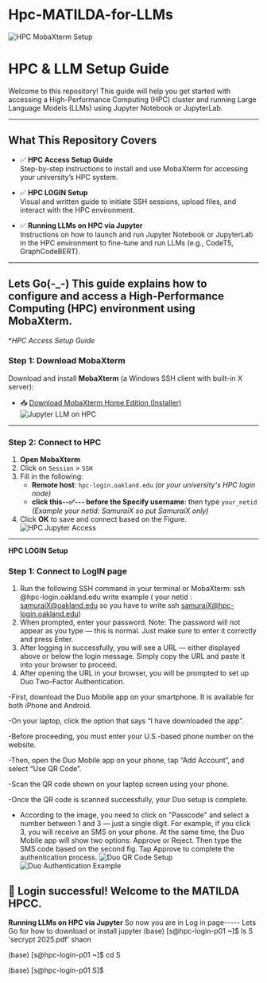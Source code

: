 # Hpc-MATILDA-for-LLMs
![HPC MobaXterm Setup](https://drive.google.com/uc?export=view&id=11Igi8Q8qfuhT5UM3dX9_P7WrQs16xKKa)

#  HPC & LLM Setup Guide

Welcome to this repository! This guide will help you get started with accessing a High-Performance Computing (HPC) cluster and running Large Language Models (LLMs) using Jupyter Notebook or JupyterLab.

---

##  What This Repository Covers

- ✅ **HPC Access Setup Guide**  
  Step-by-step instructions to install and use MobaXterm for accessing your university’s HPC system.

- ✅ **HPC LOGIN Setup**  
  Visual and written guide to initiate SSH sessions, upload files, and interact with the HPC environment.

- ✅ **Running LLMs on HPC via Jupyter**  
  Instructions on how to launch and run Jupyter Notebook or JupyterLab in the HPC environment to fine-tune and run LLMs (e.g., CodeT5, GraphCodeBERT).

---
Lets Go(-_-)
This guide explains how to configure and access a High-Performance Computing (HPC) environment using **MobaXterm**.
---

**HPC Access Setup Guide*
### Step 1: Download MobaXterm

Download and install **MobaXterm** (a Windows SSH client with built-in X server):

- 📥 [Download MobaXterm Home Edition (Installer)](https://mobaxterm.mobatek.net/download-home-edition.html)
![Jupyter LLM on HPC](https://drive.google.com/uc?export=view&id=1-9d6RBBVbpWZh-AdsrkZfnjBxaiRMv2K)

---

### Step 2: Connect to HPC

1. **Open MobaXterm**
2. Click on `Session` > `SSH`
3. Fill in the following:
   - **Remote host**: `hpc-login.oakland.edu` *(or your university's HPC login node)*
   - **click  this--✅--- before the Specify username**: then type `your_netid` *(Example your netid: SamuraiX so put SamuraiX only)*
4. Click **OK** to save and connect based on the Figure.
![HPC Jupyter Access](https://drive.google.com/uc?export=view&id=1K_rO4MbPJIASB60p-SkIMQYLYGjAU7Rg)

---
**HPC LOGIN Setup**
### Step 1: Connect to LogIN page
1. Run the following SSH command in your terminal or MobaXterm:  ssh <NetId>@hpc-login.oakland.edu  write example ( your netid : samuraiX@oakland.edu so you have to write ssh samuraiX@hpc-login.oakland.edu)
2. When prompted, enter your password.
Note: The password will not appear as you type — this is normal. Just make sure to enter it correctly and press Enter.
3. After logging in successfully, you will see a URL — either displayed above or below the login message. Simply copy the URL and paste it into your browser to proceed.
4. After opening the URL in your browser, you will be prompted to set up Duo Two-Factor Authentication.

-First, download the Duo Mobile app on your smartphone. It is available for both iPhone and Android.

-On your laptop, click the option that says “I have downloaded the app”.

-Before proceeding, you must enter your U.S.-based phone number on the website.

-Then, open the Duo Mobile app on your phone, tap “Add Account”, and select “Use QR Code”.

-Scan the QR code shown on your laptop screen using your phone.

-Once the QR code is scanned successfully, your Duo setup is complete. 
- According to the image, you need to click on "Passcode" and select a number between 1 and 3 — just a single digit. For example, if you click 3, you will receive an SMS on your phone. At the same time, the Duo Mobile app will show two options: Approve or Reject. Then type the SMS code based on the second fig. 
Tap Approve to complete the authentication process.
![Duo QR Code Setup](https://drive.google.com/uc?export=view&id=1ftAgu9teK5rDHRnpTCgNhHE0z1Yc_fn4)
![Duo Authentication Example](https://drive.google.com/uc?export=view&id=1LBJxwfPyMVoJPn_YumUi7FBsTmE3Z-gY)

**🎉 Login successful! Welcome to the MATILDA HPCC.**
---
**Running LLMs on HPC via Jupyter**
So now you are in Log in page----- Lets Go for how to download or install jupyter
(base) [s@hpc-login-p01 ~]$ ls
 S  'secrypt 2025.pdf'   shaon

(base) [s@hpc-login-p01 ~]$ cd S

(base) [s@hpc-login-p01 S]$
